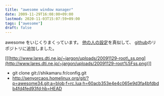 ```yaml
---
title: "awesome window manager"
date: 2009-11-29T16:08:00+09:00
lastmod: 2020-11-03T15:07:59+09:00
tags: ["awesome"]
draft: false
---
```


awesome をいじくりまくっています。
[他の人の設定](http://awesome.naquadah.org/wiki/User%5FConfiguration%5FFiles)を真似して、
[github](http://github.com/ac1965/awesome-config)のリポジトリに追加しました。

[[[http://www.lares.dti.ne.jp/~jargon/uploads/20091129-root\_ss.png](http://www.lares.dti.ne.jp/~jargon/uploads/20091129-root%5Fss.png)]]

-   git clone git://shikamaru.fr/config.git
-   <http://senyorcaos.homelinux.org/git/?p=awesome34.git;a=blob;f=rc.lua;h=60acb353e4e4c065e9d3fa4bfdbdb4fd4fed93fd;hb=HEAD>
